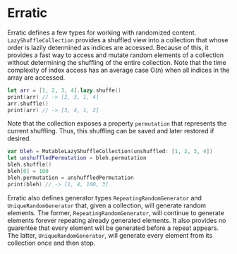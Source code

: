 # Erratic

Erratic defines a few types for working with randomized content. `LazyShuffleCollection` provides a shuffled view into a collection that whose order is lazily determined as indices are accessed. Because of this, it provides a fast way to access and mutate random elements of a collection without determining the shuffling of the entire collection. Note that the time complexity of index access has an average case O(n) when all indices in the array are accessed.
```swift
let arr = [1, 2, 3, 4].lazy.shuffe()
print(arr) // -> [2, 3, 1, 4]
arr.shuffle()
print(arr) // -> [3, 4, 1, 2]
```
Note that the collection exposes a property `permutation` that represents the current shuffling. Thus, this shuffling can be saved and later restored if desired.
```swift
var bleh = MutableLazyShuffleCollection(unshuffled: [1, 2, 3, 4])
let unshuffledPermutation = bleh.permutation
bleh.shuffle()
bleh[0] = 100
bleh.permutation = unshuffledPermutation
print(bleh) // -> [1, 4, 100, 3]
```

Erratic also defines generator types `RepeatingRandomGenerator` and `UniqueRandomGenerator` that, given a collection, will generate random elements. The former, `RepeatingRandomGenerator`, will continue to generate elements forever repeating already generated elements. It also provides no guarentee that every element will be generated before a repeat appears. The latter, `UniqueRandomGenerator`, will generate every element from its collection once and then stop.
